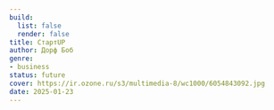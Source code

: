 ```yaml
---
build:
  list: false
  render: false
title: СтартUP
author: Дорф Боб
genre:
- business
status: future
cover: https://ir.ozone.ru/s3/multimedia-8/wc1000/6054843092.jpg
date: 2025-01-23
---
```


